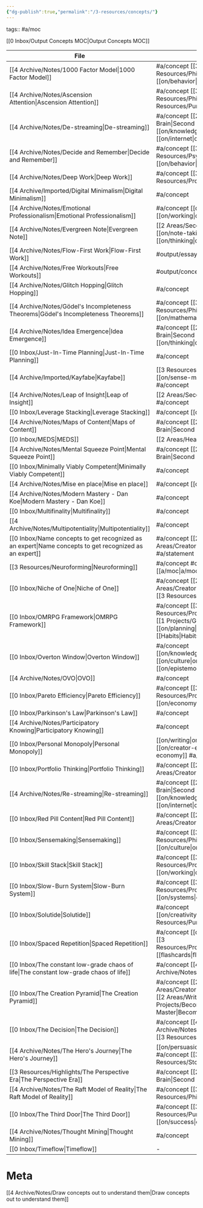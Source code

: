 ```yaml
---
{"dg-publish":true,"permalink":"/3-resources/concepts/"}
---
```


tags:: #a/moc 

[[0 Inbox/Output Concepts MOC\|Output Concepts MOC]]

| File                                                                                                      | tags                                                                |
| --------------------------------------------------------------------------------------------------------- | ------------------------------------------------------------------- |
| [[4 Archive/Notes/1000 Factor Model\|1000 Factor Model]]                                               | #a/concept [[3 Resources/Philosophy\|Philosophy]] [[on/behavior\|on/behavior]]                           |
| [[4 Archive/Notes/Ascension Attention\|Ascension Attention]]                                           | #a/concept [[3 Resources/Philosophy\|Philosophy]] [[3 Resources/Purpose\|Purpose]]                               |
| [[4 Archive/Notes/De-streaming\|De-streaming]]                                                         | #a/concept [[2 Areas/Second Brain\|Second Brain]] [[on/knowledge\|on/knowledge]] [[on/internet\|on/internet]]        |
| [[4 Archive/Notes/Decide and Remember\|Decide and Remember]]                                           | #a/concept [[3 Resources/Psychology\|Psychology]] [[on/behavior\|on/behavior]]                           |
| [[4 Archive/Notes/Deep Work\|Deep Work]]                                                               | #a/concept [[3 Resources/Productivity\|Productivity]]                                         |
| [[4 Archive/Imported/Digital Minimalism\|Digital Minimalism]]                                          | #a/concept                                                          |
| [[4 Archive/Notes/Emotional Professionalism\|Emotional Professionalism]]                               | #a/concept [[on/emotion\|on/emotion]] [[on/working\|on/working]]                            |
| [[4 Archive/Notes/Evergreen Note\|Evergreen Note]]                                                     | [[2 Areas/Second Brain\|Second Brain]] [[on/note-taking\|on/note-taking]] [[on/thinking\|on/thinking]] #a/concept      |
| [[4 Archive/Notes/Flow-First Work\|Flow-First Work]]                                                   | #output/essay [[wip\|wip]] #a/concept                                    |
| [[4 Archive/Notes/Free Workouts\|Free Workouts]]                                                       | #output/concept #a/concept                                          |
| [[4 Archive/Notes/Glitch Hopping\|Glitch Hopping]]                                                     | #a/concept                                                          |
| [[4 Archive/Notes/Gödel's Incompleteness Theorems\|Gödel's Incompleteness Theorems]]                   | #a/concept [[3 Resources/Philosophy\|Philosophy]] [[on/mathematics\|on/mathematics]]                        |
| [[4 Archive/Notes/Idea Emergence\|Idea Emergence]]                                                     | #a/concept [[2 Areas/Second Brain\|Second Brain]] [[on/thinking\|on/thinking]]                         |
| [[0 Inbox/Just-In-Time Planning\|Just-In-Time Planning]]                                               | #a/concept                                                          |
| [[4 Archive/Imported/Kayfabe\|Kayfabe]]                                                                | [[3 Resources/Philosophy\|Philosophy]] [[on/sense-making\|on/sense-making]] #a/concept                       |
| [[4 Archive/Notes/Leap of Insight\|Leap of Insight]]                                                   | [[2 Areas/Second Brain\|Second Brain]] #a/concept                                         |
| [[0 Inbox/Leverage Stacking\|Leverage Stacking]]                                                       | #a/concept [[on/systems\|on/systems]]                                           |
| [[4 Archive/Notes/Maps of Content\|Maps of Content]]                                                   | #a/concept [[2 Areas/Second Brain\|Second Brain]]                                         |
| [[0 Inbox/MEDS\|MEDS]]                                                                                 | [[2 Areas/Health\|Health]] #a/concept                                               |
| [[4 Archive/Notes/Mental Squeeze Point\|Mental Squeeze Point]]                                         | #a/concept [[2 Areas/Second Brain\|Second Brain]]                                         |
| [[0 Inbox/Minimally Viably Competent\|Minimally Viably Competent]]                                     | #a/concept                                                          |
| [[4 Archive/Notes/Mise en place\|Mise en place]]                                                       | #a/concept [[on/behavior\|on/behavior]]                                          |
| [[4 Archive/Notes/Modern Mastery - Dan Koe\|Modern Mastery - Dan Koe]]                                 | #a/concept                                                          |
| [[0 Inbox/Multifinality\|Multifinality]]                                                               | #a/concept                                                          |
| [[4 Archive/Notes/Multipotentiality\|Multipotentiality]]                                               | #a/concept                                                          |
| [[0 Inbox/Name concepts to get recognized as an expert\|Name concepts to get recognized as an expert]] | #a/concept [[2 Areas/Creatorpeneur\|Creatorpeneur]] #a/statement                           |
| [[3 Resources/Neuroforming\|Neuroforming]]                                                             | #a/concept #output/concept [[a/moc\|a/moc]]                                |
| [[0 Inbox/Niche of One\|Niche of One]]                                                                 | #a/concept [[2 Areas/Creatorpeneur\|Creatorpeneur]] [[3 Resources/Purpose\|Purpose]]                            |
| [[0 Inbox/OMRPG Framework\|OMRPG Framework]]                                                           | #a/concept [[3 Resources/Productivity\|Productivity]] [[1 Projects/Goals\|Goals]] [[on/planning\|on/planning]] [[Habits\|Habits]]    |
| [[0 Inbox/Overton Window\|Overton Window]]                                                             | #a/concept [[on/knowledge\|on/knowledge]] [[on/culture\|on/culture]] [[on/epistemology\|on/epistemology]]      |
| [[4 Archive/Notes/OVO\|OVO]]                                                                           | #a/concept                                                          |
| [[0 Inbox/Pareto Efficiency\|Pareto Efficiency]]                                                       | #a/concept [[3 Resources/Productivity\|Productivity]] [[on/economy\|on/economy]]                          |
| [[0 Inbox/Parkinson's Law\|Parkinson's Law]]                                                           | #a/concept                                                          |
| [[4 Archive/Notes/Participatory Knowing\|Participatory Knowing]]                                       | #a/concept                                                          |
| [[0 Inbox/Personal Monopoly\|Personal Monopoly]]                                                       | [[on/writing\|on/writing]] #source/video [[on/creator-economy\|on/creator-economy]] #a/concept      |
| [[0 Inbox/Portfolio Thinking\|Portfolio Thinking]]                                                     | #a/concept [[2 Areas/Creatorpeneur\|Creatorpeneur]]                                        |
| [[4 Archive/Notes/Re-streaming\|Re-streaming]]                                                         | #a/concept [[2 Areas/Second Brain\|Second Brain]] [[on/knowledge\|on/knowledge]] [[on/internet\|on/internet]]        |
| [[0 Inbox/Red Pill Content\|Red Pill Content]]                                                         | #a/concept [[2 Areas/Creatorpeneur\|Creatorpeneur]]                                        |
| [[0 Inbox/Sensemaking\|Sensemaking]]                                                                   | #a/concept [[3 Resources/Philosophy\|Philosophy]] [[on/culture\|on/culture]]                            |
| [[0 Inbox/Skill Stack\|Skill Stack]]                                                                   | #a/concept [[3 Resources/Productivity\|Productivity]] [[on/working\|on/working]]                          |
| [[0 Inbox/Slow-Burn System\|Slow-Burn System]]                                                         | #a/concept [[3 Resources/Productivity\|Productivity]] [[on/systems\|on/systems]]                          |
| [[0 Inbox/Solutide\|Solutide]]                                                                         | #a/concept [[on/creativity\|on/creativity]] [[3 Resources/Purpose\|Purpose]]                            |
| [[0 Inbox/Spaced Repetition\|Spaced Repetition]]                                                       | #a/concept [[on/memory\|on/memory]] [[3 Resources/Productivity\|Productivity]] [[flashcards\|flashcards]]            |
| [[0 Inbox/The constant low-grade chaos of life\|The constant low-grade chaos of life]]                 | #a/concept [[4 Archive/Notes/Overwhelm\|Overwhelm]]                                            |
| [[0 Inbox/The Creation Pyramid\|The Creation Pyramid]]                                                 | #a/concept [[2 Areas/Creatorpeneur\|Creatorpeneur]] [[2 Areas/Writing\|Writing]] [[1 Projects/Become a Modern Master\|Become a Modern Master]] |
| [[0 Inbox/The Decision\|The Decision]]                                                                 | #a/concept [[4 Archive/Notes/Motivation\|Motivation]] [[3 Resources/Purpose\|Purpose]]                               |
| [[4 Archive/Notes/The Hero's Journey\|The Hero's Journey]]                                             | [[on/persuasion\|on/persuasion]] #a/concept [[3 Resources/Storytelling\|Storytelling]]                       |
| [[3 Resources/Highlights/The Perspective Era\|The Perspective Era]]                                    | #a/concept [[2 Areas/Second Brain\|Second Brain]]                                         |
| [[4 Archive/Notes/The Raft Model of Reality\|The Raft Model of Reality]]                               | #a/concept [[3 Resources/Philosophy\|Philosophy]]                                           |
| [[0 Inbox/The Third Door\|The Third Door]]                                                             | #a/concept [[3 Resources/Purpose\|Purpose]] [[on/success\|on/success]]                               |
| [[4 Archive/Notes/Thought Mining\|Thought Mining]]                                                     | #a/concept                                                          |
| [[0 Inbox/Timeflow\|Timeflow]]                                                                         | \-                                                                  |


# Meta
[[4 Archive/Notes/Draw concepts out to understand them\|Draw concepts out to understand them]]
